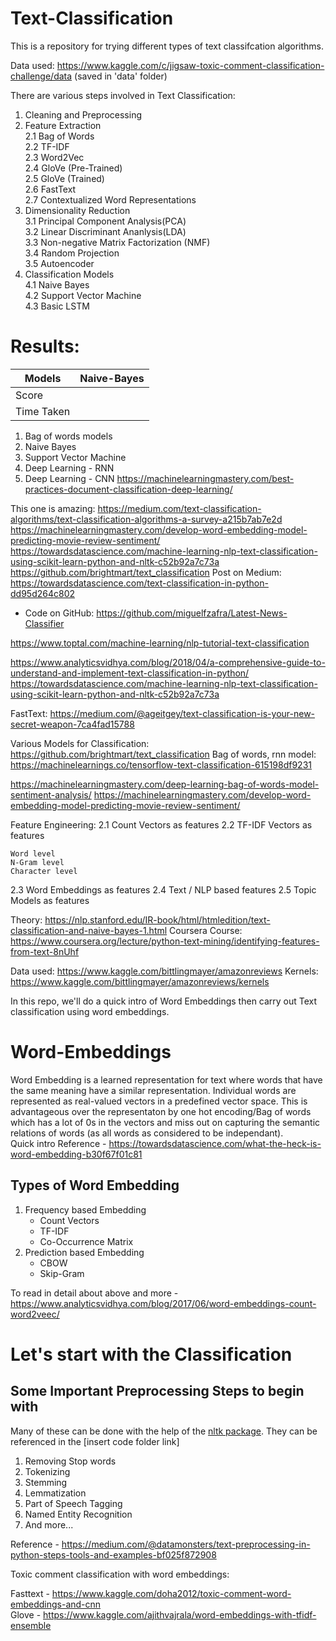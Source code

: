 # Text-Classification

This is a repository for trying different types of text classifcation algorithms.

Data used: https://www.kaggle.com/c/jigsaw-toxic-comment-classification-challenge/data (saved in 'data' folder)

There are various steps involved in Text Classification:
1. Cleaning and Preprocessing
2. Feature Extraction    
    2.1 Bag of Words    
    2.2 TF-IDF    
    2.3 Word2Vec   
    2.4 GloVe (Pre-Trained)   
    2.5 GloVe (Trained)   
    2.6 FastText   
    2.7 Contextualized Word Representations
3. Dimensionality Reduction   
    3.1 Principal Component Analysis(PCA)   
    3.2 Linear Discriminant Ananlysis(LDA)   
    3.3 Non-negative Matrix Factorization (NMF)   
    3.4 Random Projection   
    3.5 Autoencoder   
4. Classification Models   
    4.1 Naive Bayes   
    4.2 Support Vector Machine   
    4.3 Basic LSTM   


# Results:
| Models | Naive-Bayes |
| --- | ----------- |
| Score | |
| Time Taken | |



1. Bag of words models
2. Naive Bayes
3. Support Vector Machine
4. Deep Learning - RNN
5. Deep Learning - CNN
    https://machinelearningmastery.com/best-practices-document-classification-deep-learning/


This one is amazing:
https://medium.com/text-classification-algorithms/text-classification-algorithms-a-survey-a215b7ab7e2d
https://machinelearningmastery.com/develop-word-embedding-model-predicting-movie-review-sentiment/
https://towardsdatascience.com/machine-learning-nlp-text-classification-using-scikit-learn-python-and-nltk-c52b92a7c73a
https://github.com/brightmart/text_classification
Post on Medium: https://towardsdatascience.com/text-classification-in-python-dd95d264c802
- Code on GitHub: https://github.com/miguelfzafra/Latest-News-Classifier



https://www.toptal.com/machine-learning/nlp-tutorial-text-classification

https://www.analyticsvidhya.com/blog/2018/04/a-comprehensive-guide-to-understand-and-implement-text-classification-in-python/
https://towardsdatascience.com/machine-learning-nlp-text-classification-using-scikit-learn-python-and-nltk-c52b92a7c73a

FastText: https://medium.com/@ageitgey/text-classification-is-your-new-secret-weapon-7ca4fad15788

Various Models for Classification: https://github.com/brightmart/text_classification
Bag of words, rnn model: https://machinelearnings.co/tensorflow-text-classification-615198df9231

https://machinelearningmastery.com/deep-learning-bag-of-words-model-sentiment-analysis/
https://machinelearningmastery.com/develop-word-embedding-model-predicting-movie-review-sentiment/

Feature Engineering:
2.1 Count Vectors as features
2.2 TF-IDF Vectors as features

    Word level
    N-Gram level
    Character level
2.3 Word Embeddings as features
2.4 Text / NLP based features
2.5 Topic Models as features


Theory:
https://nlp.stanford.edu/IR-book/html/htmledition/text-classification-and-naive-bayes-1.html
Coursera Course:
https://www.coursera.org/lecture/python-text-mining/identifying-features-from-text-8nUhf



Data used: https://www.kaggle.com/bittlingmayer/amazonreviews
Kernels: https://www.kaggle.com/bittlingmayer/amazonreviews/kernels



In this repo, we'll do a quick intro of Word Embeddings then carry out Text classification using word embeddings.  

# Word-Embeddings

Word Embedding is a learned representation for text where words that have the same meaning have a similar representation. Individual words are represented as real-valued vectors in a predefined vector space. This is advantageous over the representaton by one hot encoding/Bag of words which has a lot of 0s in the vectors and miss out on capturing the semantic relations of words (as all words as considered to be independant).  
Quick intro Reference - https://towardsdatascience.com/what-the-heck-is-word-embedding-b30f67f01c81

## Types of Word Embedding
1. Frequency based Embedding
    - Count Vectors
    - TF-IDF
    - Co-Occurrence Matrix
2. Prediction based Embedding
    - CBOW
    - Skip-Gram
  
To read in detail about above and more - https://www.analyticsvidhya.com/blog/2017/06/word-embeddings-count-word2veec/


# Let's start with the Classification

## Some Important Preprocessing Steps to begin with
Many of these can be done with the help of the [nltk package](https://github.com/nltk/nltk). They can be referenced in the [insert code folder link]
1. Removing Stop words
2. Tokenizing
3. Stemming
4. Lemmatization
5. Part of Speech Tagging
6. Named Entity Recognition
7. And more...
  
Reference - https://medium.com/@datamonsters/text-preprocessing-in-python-steps-tools-and-examples-bf025f872908


Toxic comment classification with word embeddings:

Fasttext - https://www.kaggle.com/doha2012/toxic-comment-word-embeddings-and-cnn  
Glove - https://www.kaggle.com/ajithvajrala/word-embeddings-with-tfidf-ensemble
